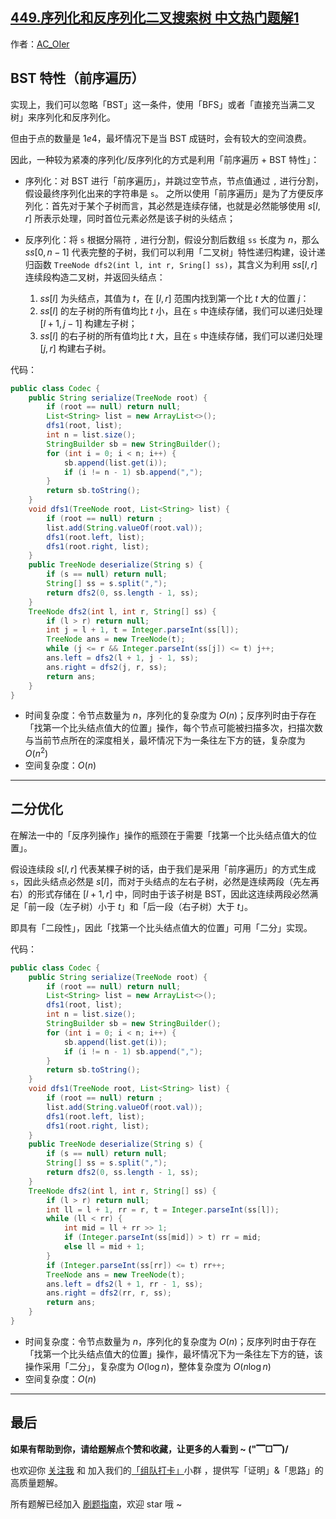 ## [449.序列化和反序列化二叉搜索树 中文热门题解1](https://leetcode.cn/problems/serialize-and-deserialize-bst/solutions/100000/by-ac_oier-ncwn)

作者：[AC_OIer](https://leetcode.cn/u/AC_OIer)
## BST 特性（前序遍历）

实现上，我们可以忽略「BST」这一条件，使用「BFS」或者「直接充当满二叉树」来序列化和反序列化。

但由于点的数量是 $1e4$，最坏情况下是当 BST 成链时，会有较大的空间浪费。

因此，一种较为紧凑的序列化/反序列化的方式是利用「前序遍历 + BST 特性」：

* 序列化：对 BST 进行「前序遍历」，并跳过空节点，节点值通过 `,` 进行分割，假设最终序列化出来的字符串是 `s`。
    之所以使用「前序遍历」是为了方便反序列化：首先对于某个子树而言，其必然是连续存储，也就是必然能够使用 $s[l,r]$ 所表示处理，同时首位元素必然是该子树的头结点；

* 反序列化：将 `s` 根据分隔符 `,` 进行分割，假设分割后数组 `ss` 长度为 $n$，那么 $ss[0, n - 1]$ 代表完整的子树，我们可以利用「二叉树」特性递归构建，设计递归函数 `TreeNode dfs2(int l, int r, Sring[] ss)`，其含义为利用 $ss[l, r]$ 连续段构造二叉树，并返回头结点：
    1. $ss[l]$ 为头结点，其值为 $t$，在 $[l, r]$ 范围内找到第一个比 $t$ 大的位置 $j$：
    2. $ss[l]$ 的左子树的所有值均比 $t$ 小，且在 `s` 中连续存储，我们可以递归处理 $[l + 1, j - 1]$ 构建左子树；
    3. $ss[l]$ 的右子树的所有值均比 $t$ 大，且在 `s` 中连续存储，我们可以递归处理 $[j, r]$ 构建右子树。

代码：
```Java []
public class Codec {
    public String serialize(TreeNode root) {
        if (root == null) return null;
        List<String> list = new ArrayList<>();
        dfs1(root, list);
        int n = list.size();
        StringBuilder sb = new StringBuilder();
        for (int i = 0; i < n; i++) {
            sb.append(list.get(i));
            if (i != n - 1) sb.append(",");
        }
        return sb.toString();
    }
    void dfs1(TreeNode root, List<String> list) {
        if (root == null) return ;
        list.add(String.valueOf(root.val));
        dfs1(root.left, list);
        dfs1(root.right, list);
    }
    public TreeNode deserialize(String s) {
        if (s == null) return null;
        String[] ss = s.split(",");
        return dfs2(0, ss.length - 1, ss);
    }
    TreeNode dfs2(int l, int r, String[] ss) {
        if (l > r) return null;
        int j = l + 1, t = Integer.parseInt(ss[l]);
        TreeNode ans = new TreeNode(t);
        while (j <= r && Integer.parseInt(ss[j]) <= t) j++;
        ans.left = dfs2(l + 1, j - 1, ss);
        ans.right = dfs2(j, r, ss);
        return ans;
    }
}
```
* 时间复杂度：令节点数量为 $n$，序列化的复杂度为 $O(n)$；反序列时由于存在「找第一个比头结点值大的位置」操作，每个节点可能被扫描多次，扫描次数与当前节点所在的深度相关，最坏情况下为一条往左下方的链，复杂度为 $O(n^2)$
* 空间复杂度：$O(n)$

---

## 二分优化

在解法一中的「反序列操作」操作的瓶颈在于需要「找第一个比头结点值大的位置」。

假设连续段 $s[l, r]$ 代表某棵子树的话，由于我们是采用「前序遍历」的方式生成 `s`，因此头结点必然是 $s[l]$，而对于头结点的左右子树，必然是连续两段（先左再右）的形式存储在 $[l + 1, r]$ 中，同时由于该子树是 BST，因此这连续两段必然满足「前一段（左子树）小于 $t$」和「后一段（右子树）大于 $t$」。

即具有「二段性」，因此「找第一个比头结点值大的位置」可用「二分」实现。

代码：
```Java []
public class Codec {
    public String serialize(TreeNode root) {
        if (root == null) return null;
        List<String> list = new ArrayList<>();
        dfs1(root, list);
        int n = list.size();
        StringBuilder sb = new StringBuilder();
        for (int i = 0; i < n; i++) {
            sb.append(list.get(i));
            if (i != n - 1) sb.append(",");
        }
        return sb.toString();
    }
    void dfs1(TreeNode root, List<String> list) {
        if (root == null) return ;
        list.add(String.valueOf(root.val));
        dfs1(root.left, list);
        dfs1(root.right, list);
    }
    public TreeNode deserialize(String s) {
        if (s == null) return null;
        String[] ss = s.split(",");
        return dfs2(0, ss.length - 1, ss);
    }
    TreeNode dfs2(int l, int r, String[] ss) {
        if (l > r) return null;
        int ll = l + 1, rr = r, t = Integer.parseInt(ss[l]);
        while (ll < rr) {
            int mid = ll + rr >> 1;
            if (Integer.parseInt(ss[mid]) > t) rr = mid;
            else ll = mid + 1;
        }
        if (Integer.parseInt(ss[rr]) <= t) rr++;
        TreeNode ans = new TreeNode(t);
        ans.left = dfs2(l + 1, rr - 1, ss);
        ans.right = dfs2(rr, r, ss);
        return ans;
    }
}
```
* 时间复杂度：令节点数量为 $n$，序列化的复杂度为 $O(n)$；反序列时由于存在「找第一个比头结点值大的位置」操作，最坏情况下为一条往左下方的链，该操作采用「二分」，复杂度为 $O(\log{n})$，整体复杂度为 $O(n\log{n})$
* 空间复杂度：$O(n)$

---

## 最后

**如果有帮助到你，请给题解点个赞和收藏，让更多的人看到 ~ ("▔□▔)/**

也欢迎你 [关注我](https://oscimg.oschina.net/oscnet/up-19688dc1af05cf8bdea43b2a863038ab9e5.png) 和 加入我们的[「组队打卡」](https://leetcode-cn.com/u/ac_oier/)小群 ，提供写「证明」&「思路」的高质量题解。

所有题解已经加入 [刷题指南](https://github.com/SharingSource/LogicStack-LeetCode/wiki)，欢迎 star 哦 ~
